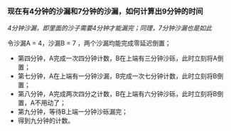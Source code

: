 ### 现在有4分钟的沙漏和7分钟的沙漏，如何计算出9分钟的时间
*4分钟沙漏，即里面的沙子需要4分钟才能漏完；同理，7分钟沙漏也是如此*

令沙漏A = 4，沙漏B = 7 ，两个沙漏均能完成零延迟倒置；
- 第四分钟，A完成一次四分钟计数，B在上端有三分钟沙砾，此时立刻将A倒置；
- 第七分钟，A在上端有一分钟沙漏，B完成一次七分钟计数，此时立刻将B倒置；
- 第八分钟，A完成两次四分之计数，B在上端有六分钟沙砾，此时立刻将B倒置，A不用动了；
- 第九分钟，等待B上端一分钟沙砾漏完；
- 得到九分钟的计数。
